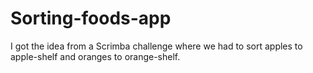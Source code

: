 # Sorting-foods-app
I got the idea from a Scrimba challenge where we had to sort apples to apple-shelf and oranges to orange-shelf.
